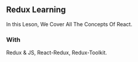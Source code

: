 ## Redux Learning

In this Leson, We Cover All The Concepts Of React.
<h3>With</h3>
Redux & JS, React-Redux, Redux-Toolkit.